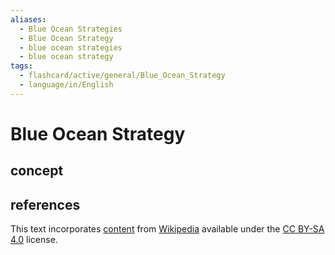 ```yaml
---
aliases:
  - Blue Ocean Strategies
  - Blue Ocean Strategy
  - blue ocean strategies
  - blue ocean strategy
tags:
  - flashcard/active/general/Blue_Ocean_Strategy
  - language/in/English
---
```


# Blue Ocean Strategy

## concept

## references

This text incorporates [content](https://en.wikipedia.org/wiki/Blue_Ocean_Strategy) from [Wikipedia](Wikipedia.md) available under the [CC BY-SA 4.0](https://creativecommons.org/licenses/by-sa/4.0/) license.
